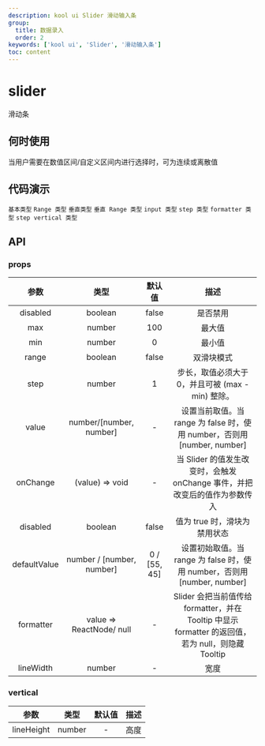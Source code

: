 ```yaml
---
description: kool ui Slider 滑动输入条
group:
  title: 数据录入
  order: 2
keywords: ['kool ui', 'Slider', '滑动输入条']
toc: content
---
```


# slider

滑动条

## 何时使用

当用户需要在数值区间/自定义区间内进行选择时，可为连续或离散值

## 代码演示

<code src="./demo/BasicSlider.tsx">基本类型</code>
<code src="./demo/SilderRange.tsx">Range 类型</code>
<code src="./demo/BasicSliderVertical.tsx">垂直类型</code>
<code src="./demo/SliderRangeVertical.tsx">垂直 Range 类型</code>
<code src="./demo/InputSlider.tsx">input 类型</code>
<code src="./demo/StepSlider.tsx">step 类型</code>
<code src="./demo/FormatterSlider.tsx">formatter 类型</code>
<code src="./demo/StepVerticalSlider.tsx">step vertical 类型</code>

## API

### props

|     参数     |           类型            |    默认值    |                                                描述                                                |
| :----------: | :-----------------------: | :----------: | :------------------------------------------------------------------------------------------------: |
|   disabled   |          boolean          |    false     |                                              是否禁用                                              |
|     max      |          number           |     100      |                                               最大值                                               |
|     min      |          number           |      0       |                                               最小值                                               |
|    range     |          boolean          |    false     |                                             双滑块模式                                             |
|     step     |          number           |      1       |                         步长，取值必须大于 0，并且可被 (max - min) 整除。                          |
|    value     |  number/[number, number]  |      -       |              设置当前取值。当 range 为 false 时，使用 number，否则用 [number, number]              |
|   onChange   |      (value) => void      |      -       |             当 Slider 的值发生改变时，会触发 onChange 事件，并把改变后的值作为参数传入             |
|   disabled   |          boolean          |    false     |                                    值为 true 时，滑块为禁用状态                                    |
| defaultValue | number / [number, number] | 0 / [55, 45] |              设置初始取值。当 range 为 false 时，使用 number，否则用 [number, number]              |
|  formatter   | value => ReactNode/ null  |      -       | Slider 会把当前值传给 formatter，并在 Tooltip 中显示 formatter 的返回值，若为 null，则隐藏 Tooltip |
|  lineWidth   |          number           |      -       |                                                宽度                                                |

### vertical

|    参数    |  类型  | 默认值 | 描述 |
| :--------: | :----: | :----: | :--: |
| lineHeight | number |   -    | 高度 |
